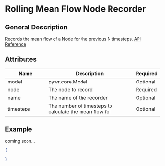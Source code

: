 # Rolling Mean Flow Node Recorder

## General Description

Records the mean flow of a Node for the previous N timesteps. [API Reference](https://pywr.github.io/pywr-docs/master/api/generated/pywr.recorders.RollingMeanFlowNodeRecorder.html)

## Attributes

<table><thead><tr><th width="155">Name</th><th width="395">Description</th><th>Required</th></tr></thead><tbody><tr><td>model</td><td>pywr.core.Model</td><td>Optional</td></tr><tr><td>node</td><td>The node to record</td><td>Required</td></tr><tr><td>name</td><td>The name of the recorder</td><td>Optional</td></tr><tr><td>timesteps</td><td>The number of timesteps to calculate the mean flow for</td><td>Optional</td></tr></tbody></table>

## Example

coming soon...

```json
{

}
```
